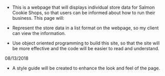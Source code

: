 * This is a webpage that will displays individual store data for Salmon Cookie Shops, so that users can be informed about how to run their business.
This page will:

* Represent the store data in a list format on the webpage, so my client can view the information.
* Use object oriented programming to build this site, so that the site will be more effective and the code will be easier to read and understand.

08/13/2018

* A style guide will be created to enhance the look and feel of the page.